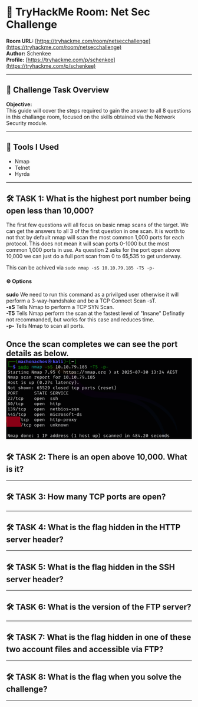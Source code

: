 # 🧠 TryHackMe Room: Net Sec Challenge

**Room URL:** [https://tryhackme.com/room/netsecchallenge](https://tryhackme.com/room/netsecchallenge)  
**Author:** Schenkee  
**Profile:** [https://tryhackme.com/p/schenkee](https://tryhackme.com/p/schenkee)  

---

## 🧩 Challenge Task Overview

**Objective:**   
This guide will cover the steps required to gain the answer to all 8 questions in this challange room, focused on the skills obtained via the Network Security module.  

---

## 🧰 Tools I Used  
- Nmap  
- Telnet  
- Hyrda  

---

## 🛠️ TASK 1: What is the highest port number being open less than 10,000?  

The first few questions will all focus on basic nmap scans of the target. We can get the answers to all 3 of the first question in one scan. It is worth to not that by default nmap will scan the most common 1,000 ports for each protocol. This does not mean it will scan ports 0-1000 but the most common 1,000 ports in use. As question 2 asks for the port open above 10,000 we can just do a full port scan from 0 to 65,535 to get underway.

This can be achived via ```sudo nmap -sS 10.10.79.185 -T5 -p-```  
#### ⚙️ **Options**  
**sudo** We need to run this command as a privilged user otherwise it will perform a 3-way-handshake and be a TCP Connect Scan -sT.  
**-sS** Tells Nmap to perform a TCP SYN Scan.  
**-T5** Tells Nmap perform the scan at the fastest level of "Insane" Definatly not recommanded, but works for this case and reduces time.  
**-p-** Tells Nmap to scan all ports.  

Once the scan completes we can see the port details as below.
![Question 1,2,3.png](./Images/Question%201%2C2%2C3.png)
---

## 🛠️ TASK 2: There is an open above 10,000. What is it?  

---

## 🛠️ TASK 3: How many TCP ports are open?  

---

## 🛠️ TASK 4: What is the flag hidden in the HTTP server header?  

---

## 🛠️ TASK 5: What is the flag hidden in the SSH server header?  

---

## 🛠️ TASK 6: What is the version of the FTP server?  

---

## 🛠️ TASK 7: What is the flag hidden in one of these two account files and accessible via FTP?  

---

## 🛠️ TASK 8: What is the flag when you solve the challenge?

---
